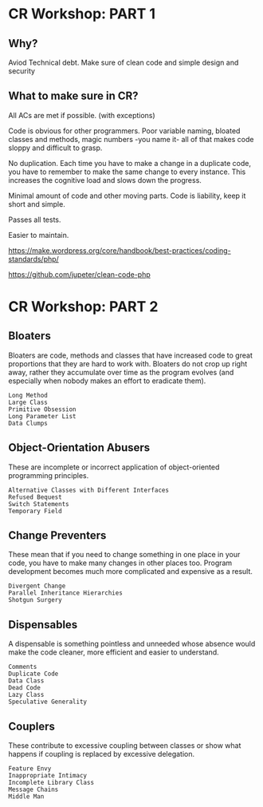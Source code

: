 # CR Workshop: PART 1

## Why?
Aviod Technical debt. 
Make sure of clean code and simple design and security

## What to make sure in CR?
All ACs are met if possible. (with exceptions)

Code is obvious for other programmers.
Poor variable naming, bloated classes and methods, magic numbers -you name it- all of that makes code sloppy and difficult to grasp.

No duplication.
Each time you have to make a change in a duplicate code, you have to remember to make the same change to every instance. This increases the cognitive load and slows down the progress.

Minimal amount of code and other moving parts.
Code is liability, keep it short and simple.

Passes all tests.

Easier to maintain.

https://make.wordpress.org/core/handbook/best-practices/coding-standards/php/

https://github.com/jupeter/clean-code-php


# CR Workshop: PART 2

## Bloaters

Bloaters are code, methods and classes that have increased code to great proportions that they are hard to work with. Bloaters do not crop up right away, rather they accumulate over time as the program evolves (and especially when nobody makes an effort to eradicate them).

    Long Method
    Large Class
    Primitive Obsession
    Long Parameter List
    Data Clumps

## Object-Orientation Abusers

These are incomplete or incorrect application of object-oriented programming principles.

    Alternative Classes with Different Interfaces
    Refused Bequest
    Switch Statements
    Temporary Field

## Change Preventers

These mean that if you need to change something in one place in your code, you have to make many changes in other places too. Program development becomes much more complicated and expensive as a result.

    Divergent Change
    Parallel Inheritance Hierarchies
    Shotgun Surgery

## Dispensables

A dispensable is something pointless and unneeded whose absence would make the code cleaner, more efficient and easier to understand.

    Comments
    Duplicate Code
    Data Class
    Dead Code
    Lazy Class
    Speculative Generality

## Couplers

These contribute to excessive coupling between classes or show what happens if coupling is replaced by excessive delegation.

    Feature Envy
    Inappropriate Intimacy
    Incomplete Library Class
    Message Chains
    Middle Man

